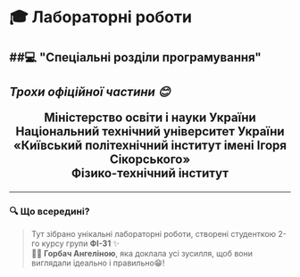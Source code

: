 # 🎓 **Лабораторні роботи**  
##💻 "Спеціальні розділи програмування"  
---

## ***Трохи офіційної частини 😊***

<p align="center" style="font-size: 1.5em; font-weight: bold;">
  Міністерство освіти і науки України  
  <br>Національний технічний університет України  
  <br>«Київський політехнічний інститут імені Ігоря Сікорського»  
  <br>Фізико-технічний інститут
</p> 

---

### 🔍 **Що всередині?**  
> Тут зібрано унікальні лабораторні роботи, створені студенткою 2-го курсу групи **ФІ-31** ✨  
> 👩‍💻 **Горбач Ангеліною**, яка доклала усі зусилля, щоб вони виглядали ідеально і правильно😁️!
